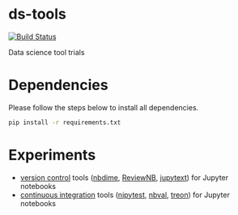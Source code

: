 # ds-tools
[![Build Status](https://travis-ci.org/ferencberes/ds-tools.svg?branch=master)](https://travis-ci.org/ferencberes/ds-tools)

Data science tool trials

# Dependencies

Please follow the steps below to install all dependencies.

```bash
pip install -r requirements.txt
```

# Experiments

- [version control](version_control/) tools ([nbdime](https://github.com/jupyter/nbdime), [ReviewNB](https://www.reviewnb.com/), [jupytext](https://github.com/mwouts/jupytext)) for Jupyter notebooks
- [continuous integration](continuous_integration/) tools ([nipytest](https://github.com/chmp/ipytest), [nbval](https://github.com/computationalmodelling/nbval), [treon](https://github.com/ReviewNB/treon)) for Jupyter notebooks
